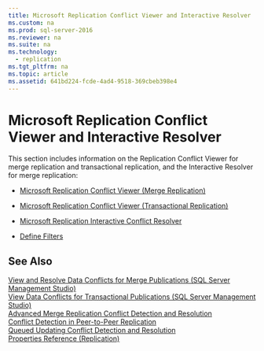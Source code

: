 ```yaml
---
title: Microsoft Replication Conflict Viewer and Interactive Resolver
ms.custom: na
ms.prod: sql-server-2016
ms.reviewer: na
ms.suite: na
ms.technology: 
  - replication
ms.tgt_pltfrm: na
ms.topic: article
ms.assetid: 641bd224-fcde-4ad4-9518-369cbeb398e4
---
```

# Microsoft Replication Conflict Viewer and Interactive Resolver
  This section includes information on the Replication Conflict Viewer for merge replication and transactional replication, and the Interactive Resolver for merge replication:  
  
-   [Microsoft Replication Conflict Viewer &#40;Merge Replication&#41;](../Topic/Microsoft%20Replication%20Conflict%20Viewer%20\(Merge%20Replication\).md)  
  
-   [Microsoft Replication Conflict Viewer &#40;Transactional Replication&#41;](../Topic/Microsoft%20Replication%20Conflict%20Viewer%20\(Transactional%20Replication\).md)  
  
-   [Microsoft Replication Interactive Conflict Resolver](../../Topics\TopicNameNotContainA/Microsoft-Replication-Interactive-Conflict-Resolver.md)  
  
-   [Define Filters](../../Topics\TopicNameNotContainA/Define-Filters.md)  
  
## See Also  
 [View and Resolve Data Conflicts for Merge Publications &#40;SQL Server Management Studio&#41;](../Topic/View%20and%20Resolve%20Data%20Conflicts%20for%20Merge%20Publications%20\(SQL%20Server%20Management%20Studio\).md)   
 [View Data Conflicts for Transactional Publications &#40;SQL Server Management Studio&#41;](../Topic/View%20Data%20Conflicts%20for%20Transactional%20Publications%20\(SQL%20Server%20Management%20Studio\).md)   
 [Advanced Merge Replication Conflict Detection and Resolution](../../Topics\TopicNameNotContainA/Advanced-Merge-Replication-Conflict-Detection-and-Resolution.md)   
 [Conflict Detection in Peer-to-Peer Replication](../../Topics\TopicNameNotContainA/Conflict-Detection-in-Peer-to-Peer-Replication.md)   
 [Queued Updating Conflict Detection and Resolution](../../Topics\TopicNameNotContainA/Queued-Updating-Conflict-Detection-and-Resolution.md)   
 [Properties Reference &#40;Replication&#41;](../Topic/Properties%20Reference%20\(Replication\).md)  
  
  